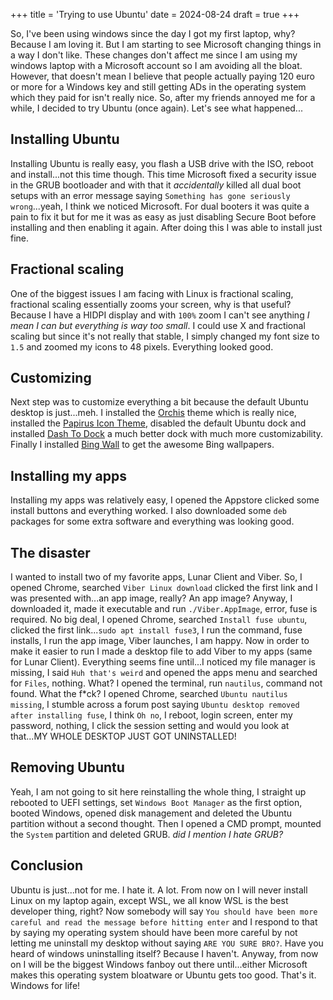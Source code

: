 +++
title = 'Trying to use Ubuntu'
date = 2024-08-24
draft = true
+++

So, I've been using windows since the day I got my first laptop, why? Because I am loving it. But I am starting to see Microsoft changing things in a way I don't like. These changes don't affect me since I am using my windows laptop with a Microsoft account so I am avoiding all the bloat. However, that doesn't mean I believe that people actually paying 120 euro or more for a Windows key and still getting ADs in the operating system which they paid for isn't really nice. So, after my friends annoyed me for a while, I decided to try Ubuntu (once again). Let's see what happened...

## Installing Ubuntu

Installing Ubuntu is really easy, you flash a USB drive with the ISO, reboot and install...not this time though. This time Microsoft fixed a security issue in the GRUB bootloader and with that it _accidentally_ killed all dual boot setups
with an error message saying `Something has gone seriously wrong`...yeah, I think we noticed Microsoft. For dual booters it was quite a pain to fix it but for me it was as easy as just disabling Secure Boot before installing and then enabling it again. After doing this I was able to install just fine.

## Fractional scaling

One of the biggest issues I am facing with Linux is fractional scaling, fractional scaling essentially zooms your screen, why is that useful? Because I have a HIDPI display and with `100%` zoom I can't see anything _I mean I can but everything is way too small_. I could use X and fractional scaling but since it's not really that stable, I simply changed my font size to `1.5` and zoomed my icons to 48 pixels. Everything looked good.

## Customizing

Next step was to customize everything a bit because the default Ubuntu desktop is just...meh. I installed the [Orchis](https://www.gnome-look.org/p/1357889/) theme which is really nice, installed the [Papirus Icon Theme](https://github.com/PapirusDevelopmentTeam/papirus-icon-theme), disabled the default Ubuntu dock and installed [Dash To Dock](https://extensions.gnome.org/extension/307/dash-to-dock/) a much better dock with much more customizability. Finally I installed [Bing Wall](https://snapcraft.io/install/bing-wall/ubuntu) to get the awesome Bing wallpapers.

## Installing my apps

Installing my apps was relatively easy, I opened the Appstore clicked some install buttons and everything worked. I also downloaded some `deb` packages for some extra software and everything was looking good.

## The disaster

I wanted to install two of my favorite apps, Lunar Client and Viber. So, I opened Chrome, searched `Viber Linux download` clicked the first link and I was presented with...an app image, really? An app image? Anyway, I downloaded it, made it executable and run `./Viber.AppImage`, error, fuse is required. No big deal, I opened Chrome, searched `Install fuse ubuntu`, clicked the first link...`sudo apt install fuse3`, I run the command, fuse installs, I run the app image, Viber launches, I am happy. Now in order to make it easier to run I made a desktop file to add Viber to my apps (same for Lunar Client). Everything seems fine until...I noticed my file manager is missing, I said `Huh that's weird` and opened the apps menu and searched for `Files`, nothing. What? I opened the terminal, run `nautilus`, command not found. What the f\*ck? I opened Chrome, searched `Ubuntu nautilus missing`, I stumble across a forum post saying `Ubuntu desktop removed after installing fuse`, I think `Oh no`, I reboot, login screen, enter my password, nothing, I click the session setting and would you look at that...MY WHOLE DESKTOP JUST GOT UNINSTALLED!

## Removing Ubuntu

Yeah, I am not going to sit here reinstalling the whole thing, I straight up rebooted to UEFI settings, set `Windows Boot Manager` as the first option, booted Windows, opened disk management and deleted the Ubuntu partition without a second thought. Then I opened a CMD prompt, mounted the `System` partition and deleted GRUB. _did I mention I hate GRUB?_

## Conclusion

Ubuntu is just...not for me. I hate it. A lot. From now on I will never install Linux on my laptop again, except WSL, we all know WSL is the best developer thing, right? Now somebody will say `You should have been more careful and read the message before hitting enter` and I respond to that by saying my operating system should have been more careful by not letting me uninstall my desktop without saying `ARE YOU SURE BRO?`. Have you heard of windows uninstalling itself? Because I haven't. Anyway, from now on I will be the biggest Windows fanboy out there until...either Microsoft makes this operating system bloatware or Ubuntu gets too good. That's it. Windows for life!

